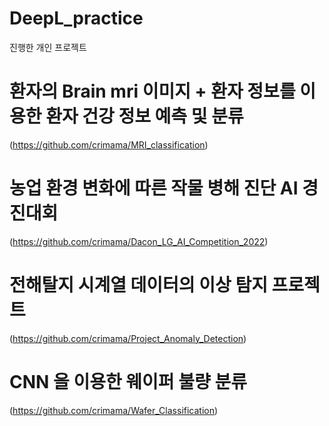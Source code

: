 # DeepL_practice
진행한 개인 프로젝트

# 환자의 Brain mri 이미지 + 환자 정보를 이용한 환자 건강 정보 예측 및 분류 
(https://github.com/crimama/MRI_classification)


# 농업 환경 변화에 따른 작물 병해 진단 AI 경진대회
(https://github.com/crimama/Dacon_LG_AI_Competition_2022)


# 전해탈지 시계열 데이터의 이상 탐지 프로젝트 
(https://github.com/crimama/Project_Anomaly_Detection)

# CNN 을 이용한 웨이퍼 불량 분류 
(https://github.com/crimama/Wafer_Classification)






 

